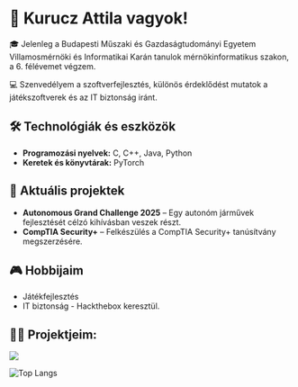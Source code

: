 # 👋 Kurucz Attila vagyok!

🎓 Jelenleg a Budapesti Műszaki és Gazdaságtudományi Egyetem Villamosmérnöki és Informatikai Karán tanulok mérnökinformatikus szakon, a 6. félévemet végzem.

💻 Szenvedélyem a szoftverfejlesztés, különös érdeklődést mutatok a játékszoftverek és az IT biztonság iránt.

## 🛠️ Technológiák és eszközök

- **Programozási nyelvek:** C, C++, Java, Python
- **Keretek és könyvtárak:** PyTorch

## 🚀 Aktuális projektek

- **Autonomous Grand Challenge 2025** – Egy autonóm járművek fejlesztését célzó kihívásban veszek részt.
- **CompTIA Security+** – Felkészülés a CompTIA Security+ tanúsítvány megszerzésére.

## 🎮 Hobbijaim

- Játékfejlesztés
- IT biztonság - Hackthebox
keresztül.

## 🧑‍💻 Projektjeim:

<a href="https://github.com/ashwanisng/Covid-19-Data-Analysis">
  <img align="center" src="https://github-readme-stats.vercel.app/api/pin/?username=Kuruczattila2003&repo=https://github.com/Kuruczattila2003/Hausaufgabe3&theme=radical" />
</a> 

![Top Langs](https://github-readme-stats.vercel.app/api/top-langs/?username=Kuruczattila2003&layout=compact&theme=tokyonight)


